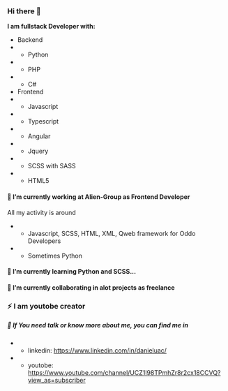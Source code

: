 ### Hi there 👋

**I am fullstack Developer with:**
- Backend
- - Python
- - PHP
- - C#
- Frontend
- - Javascript
- - Typescript
- - Angular
- - Jquery
- - SCSS with SASS
- - HTML5

#### 🔭 I’m currently working at Alien-Group as Frontend Developer

All my activity is around
- - Javascript, SCSS, HTML, XML, Qweb framework for Oddo Developers
- - Sometimes Python
#### 🌱 I’m currently learning Python and SCSS...
#### 👯 I’m currently collaborating in alot projects as freelance
### ⚡ I am youtobe creator
##### 💬 If You need talk or know more about me, you can find me in
- - linkedin: https://www.linkedin.com/in/danieluac/
- - youtobe: https://www.youtube.com/channel/UCZ1l98TPmhZr8r2cx18CCVQ?view_as=subscriber

